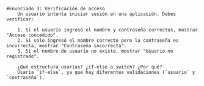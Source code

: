 
    #Enunciado 3: Verificación de acceso
        Un usuario intenta iniciar sesión en una aplicación. Debes verificar:

        1. Si el usuario ingresó el nombre y contraseña correctos, mostrar "Acceso concedido".
        2. Si solo ingresó el nombre correcto pero la contraseña es incorrecta, mostrar "Contraseña incorrecta".
        3. Si el nombre de usuario no existe, mostrar "Usuario no registrado".

        ¿Qué estructura usarías? ¿if-else o switch? ¿Por qué?
        Usaría `if-else`, ya que hay diferentes validaciones (`usuario` y `contraseña`).